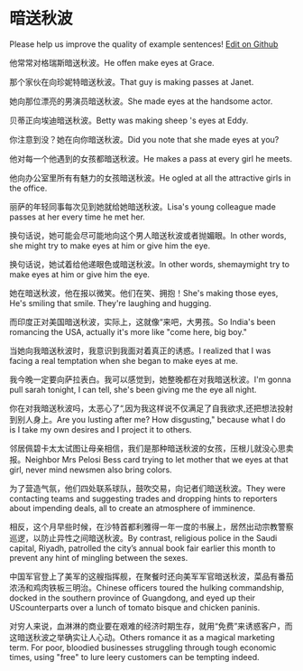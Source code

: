 # 暗送秋波

Please help us improve the quality of example sentences! [Edit on Github](https://github.com/jiyushe/jiyu-example-sentence-source/blob/main/chinese/ansongqiubo.md)

<p><span class="chinese">他常常对格瑞斯暗送秋波。</span><span class="english">He offen make eyes at Grace.</span></p>

<p><span class="chinese">那个家伙在向珍妮特暗送秋波。</span><span class="english">That guy is making passes at Janet.</span></p>

<p><span class="chinese">她向那位漂亮的男演员暗送秋波。</span><span class="english">She made eyes at the handsome actor.</span></p>

<p><span class="chinese">贝蒂正向埃迪暗送秋波。</span><span class="english">Betty was making sheep 's eyes at Eddy.</span></p>

<p><span class="chinese">你注意到没？她在向你暗送秋波。</span><span class="english">Did you note that she made eyes at you?</span></p>

<p><span class="chinese">他对每一个他遇到的女孩都暗送秋波。</span><span class="english">He makes a pass at every girl he meets.</span></p>

<p><span class="chinese">他向办公室里所有有魅力的女孩暗送秋波。</span><span class="english">He ogled at all the attractive girls in the office.</span></p>

<p><span class="chinese">丽萨的年轻同事每次见到她就给她暗送秋波。</span><span class="english">Lisa's young colleague made passes at her every time he met her.</span></p>

<p><span class="chinese">换句话说，她可能会尽可能地向这个男人暗送秋波或者抛媚眼。</span><span class="english">In other words, she might try to make eyes at him or give him the eye.</span></p>

<p><span class="chinese">换句话说，她试着给他递眼色或暗送秋波。</span><span class="english">In other words, shemaymight try to make eyes at him or give him the eye.</span></p>

<p><span class="chinese">她在暗送秋波，他在报以微笑。他们在笑、拥抱！</span><span class="english">She's making those eyes, He's smiling that smile. They're laughing and hugging.</span></p>

<p><span class="chinese">而印度正对美国暗送秋波，实际上，这就像“来吧，大男孩。</span><span class="english">So India's been romancing the USA, actually it's more like "come here, big boy."</span></p>

<p><span class="chinese">当她向我暗送秋波时，我意识到我面对着真正的诱惑。</span><span class="english">I realized that I was facing a real temptation when she began to make eyes at me.</span></p>

<p><span class="chinese">我今晚一定要向萨拉表白。我可以感觉到，她整晚都在对我暗送秋波。</span><span class="english">I'm gonna pull sarah tonight, I can tell, she's been giving me the eye all night.</span></p>

<p><span class="chinese">你在对我暗送秋波吗，太恶心了“,因为我这样说不仅满足了自我欲求,还把想法投射到别人身上。</span><span class="english">Are you lusting after me? How disgusting," because what I do is I take my own desires and I project it to others.</span></p>

<p><span class="chinese">邻居佩碧卡太太试图让母亲相信，我们是那种暗送秋波的女孩，压根儿就没心思卖报。</span><span class="english">Neighbor Mrs Pelosi Bess card trying to let mother that we eyes at that girl, never mind newsmen also bring colors.</span></p>

<p><span class="chinese">为了营造气氛，他们四处联系球队，鼓吹交易，向记者们暗送秋波。</span><span class="english">They were contacting teams and suggesting trades and dropping hints to reporters about impending deals, all to create an atmosphere of imminence.</span></p>

<p><span class="chinese">相反，这个月早些时候，在沙特首都利雅得一年一度的书展上，居然出动宗教警察巡逻，以防止异性之间暗送秋波。</span><span class="english">By contrast, religious police in the Saudi capital, Riyadh, patrolled the city’s annual book fair earlier this month to prevent any hint of mingling between the sexes.</span></p>

<p><span class="chinese">中国军官登上了美军的这艘指挥舰，在聚餐时还向美军军官暗送秋波，菜品有番茄浓汤和鸡肉铁板三明治。</span><span class="english">Chinese officers toured the hulking commandship, docked in the southern province of Guangdong, and eyed up their UScounterparts over a lunch of tomato bisque and chicken paninis.</span></p>

<p><span class="chinese">对穷人来说，血淋淋的商业要在艰难的经济时期生存，就用“免费”来诱惑客户，而这暗送秋波之举确实让人心动。</span><span class="english">Others romance it as a magical marketing term. For poor, bloodied businesses struggling through tough economic times, using "free" to lure leery customers can be tempting indeed.</span></p>

